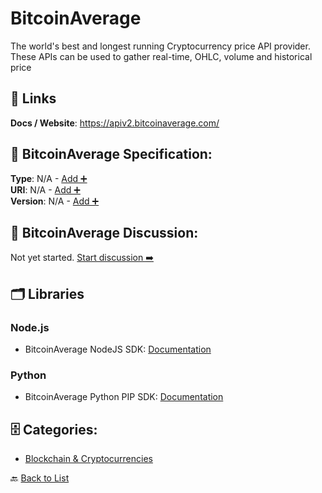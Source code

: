 # BitcoinAverage

The world's best and longest running Cryptocurrency price API provider. These APIs can be used to gather real-time, OHLC, volume and historical price

##  🔗 Links
**Docs / Website**: https://apiv2.bitcoinaverage.com/

## 🧬 BitcoinAverage Specification:
**Type**: N/A - [Add ➕](https://github.com/apis-list/apis-list/edit/main/apis.yaml#L1606)  
**URI**: N/A - [Add ➕](https://github.com/apis-list/apis-list/edit/main/apis.yaml#L1606)  
**Version**: N/A - [Add ➕](https://github.com/apis-list/apis-list/edit/main/apis.yaml#L1606)

## 💬 BitcoinAverage Discussion:
Not yet started. [Start discussion ➡️](https://github.com/apis-list/apis-list/discussions/new)

## 🗂️ Libraries
### Node.js
- BitcoinAverage NodeJS SDK: [Documentation](https://www.npmjs.com/package/bitcoinaverage)
### Python
- BitcoinAverage Python PIP SDK: [Documentation](https://github.com/bitcoinaverage/api-integration-examples/)


## 🗄️ Categories:
- [Blockchain & Cryptocurrencies](https://github.com/apis-list/apis-list#blockchain--cryptocurrencies-)

🔙  [Back to List](https://github.com/apis-list/apis-list)
